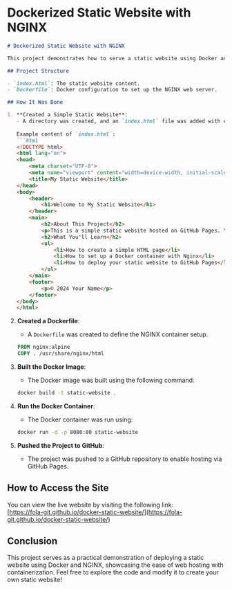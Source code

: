 # Dockerized Static Website with NGINX

```markdown
# Dockerized Static Website with NGINX

This project demonstrates how to serve a static website using Docker and NGINX. The website is now live and can be accessed at [https://fola-git.github.io/docker-static-website/](https://fola-git.github.io/docker-static-website/).

## Project Structure

- `index.html`: The static website content.
- `Dockerfile`: Docker configuration to set up the NGINX web server.

## How It Was Done

1. **Created a Simple Static Website**: 
   - A directory was created, and an `index.html` file was added with educational content.
   
   Example content of `index.html`:
   ```html
   <!DOCTYPE html>
   <html lang="en">
   <head>
       <meta charset="UTF-8">
       <meta name="viewport" content="width=device-width, initial-scale=1.0">
       <title>My Static Website</title>
   </head>
   <body>
       <header>
           <h1>Welcome to My Static Website</h1>
       </header>
       <main>
           <h2>About This Project</h2>
           <p>This is a simple static website hosted on GitHub Pages. You can use this setup to learn about Docker and web hosting.</p>
           <h2>What You'll Learn</h2>
           <ul>
               <li>How to create a simple HTML page</li>
               <li>How to set up a Docker container with Nginx</li>
               <li>How to deploy your static website to GitHub Pages</li>
           </ul>
       </main>
       <footer>
           <p>© 2024 Your Name</p>
       </footer>
   </body>
   </html>
   ```

2. **Created a Dockerfile**:
   - A `Dockerfile` was created to define the NGINX container setup.
   ```Dockerfile
   FROM nginx:alpine
   COPY . /usr/share/nginx/html
   ```

3. **Built the Docker Image**:
   - The Docker image was built using the following command:
   ```bash
   docker build -t static-website .
   ```

4. **Run the Docker Container**:
   - The Docker container was run using:
   ```bash
   docker run -d -p 8080:80 static-website
   ```

5. **Pushed the Project to GitHub**:
   - The project was pushed to a GitHub repository to enable hosting via GitHub Pages.

## How to Access the Site

You can view the live website by visiting the following link:  
[https://fola-git.github.io/docker-static-website/](https://fola-git.github.io/docker-static-website/)

## Conclusion

This project serves as a practical demonstration of deploying a static website using Docker and NGINX, showcasing the ease of web hosting with containerization. Feel free to explore the code and modify it to create your own static website!
```
